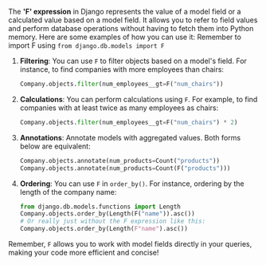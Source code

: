 The **'F' expression** in Django represents the value of a model field or a calculated value based on a model field. It allows you to refer to field values and perform database operations without having to fetch them into Python memory. Here are some examples of how you can use it:
Remember to import F using `from django.db.models import F`

1. **Filtering**: You can use `F` to filter objects based on a model's field. For instance, to find companies with more employees than chairs:
   ```python
   Company.objects.filter(num_employees__gt=F("num_chairs"))
   ```

2. **Calculations**: You can perform calculations using `F`. For example, to find companies with at least twice as many employees as chairs:
   ```python
   Company.objects.filter(num_employees__gt=F("num_chairs") * 2)
   ```

3. **Annotations**: Annotate models with aggregated values. Both forms below are equivalent:
   ```python
   Company.objects.annotate(num_products=Count("products"))
   Company.objects.annotate(num_products=Count(F("products")))
   ```

4. **Ordering**: You can use `F` in `order_by()`. For instance, ordering by the length of the company name:
   ```python
   from django.db.models.functions import Length
   Company.objects.order_by(Length(F("name")).asc())
   # Or really just without the F expression like this:
   Company.objects.order_by(Length(F"name").asc())
   ```

Remember, `F` allows you to work with model fields directly in your queries, making your code more efficient and concise!

